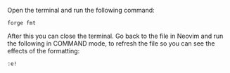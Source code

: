 Open the terminal and run the following command:
```
forge fmt
```

After this you can close the terminal.
Go back to the file in Neovim and run the following in COMMAND mode,
to refresh the file so you can see the effects of the formatting:

```
:e!
```
